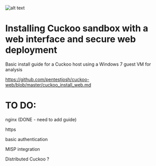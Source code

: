 ![alt text](https://s3-us-west-1.amazonaws.com/umbrella-blog-uploads/wp-content/uploads/2015/03/cuckoo.png)
# Installing Cuckoo sandbox with a web interface and secure web deployment
Basic install guide for a Cuckoo host using a Windows 7 guest VM for analysis

https://github.com/pentestjosh/cuckoo-web/blob/master/cuckoo_install_web.md
# TO DO:
nginx (DONE - need to add guide)

https

basic authentication

MISP integration 

Distributed Cuckoo ?
